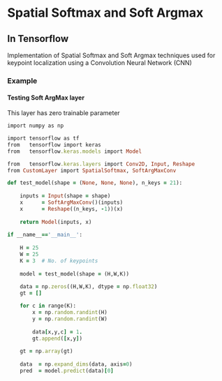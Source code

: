 # Spatial Softmax and Soft Argmax
## In Tensorflow
Implementation of Spatial Softmax and Soft Argmax techniques used for keypoint localization using a Convolution Neural Network (CNN)

### Example
####  Testing Soft ArgMax layer
This layer has zero trainable parameter
```ruby
import numpy as np

import tensorflow as tf
from   tensorflow import keras
from   tensorflow.keras.models import Model

from   tensorflow.keras.layers import Conv2D, Input, Reshape
from CustomLayer import SpatialSoftmax, SoftArgMaxConv

def test_model(shape = (None, None, None), n_keys = 21):
    
    inputs = Input(shape = shape)
    x      = SoftArgMaxConv()(inputs)
    x      = Reshape((n_keys, -1))(x)
    
    return Model(inputs, x)
    
if __name__=='__main__':
    
    H = 25
    W = 25
    K = 3  # No. of keypoints
    
    model = test_model(shape = (H,W,K))
   
    data = np.zeros((H,W,K), dtype = np.float32)
    gt = []

    for c in range(K):
        x = np.random.randint(H)
        y = np.random.randint(W)
        
        data[x,y,c] = 1.
        gt.append([x,y])
        
    gt = np.array(gt)
    
    data  = np.expand_dims(data, axis=0)
    pred  = model.predict(data)[0]

```
